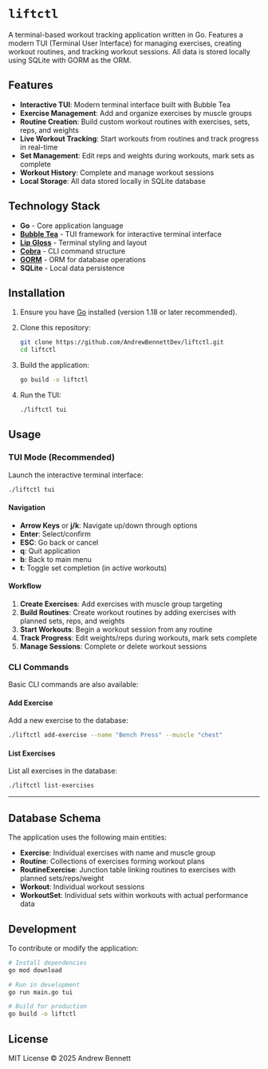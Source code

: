 # `liftctl`

A terminal-based workout tracking application written in Go. Features a modern TUI (Terminal User Interface) for managing exercises, creating workout routines, and tracking workout sessions. All data is stored locally using SQLite with GORM as the ORM.

## Features

- **Interactive TUI**: Modern terminal interface built with Bubble Tea
- **Exercise Management**: Add and organize exercises by muscle groups
- **Routine Creation**: Build custom workout routines with exercises, sets, reps, and weights
- **Live Workout Tracking**: Start workouts from routines and track progress in real-time
- **Set Management**: Edit reps and weights during workouts, mark sets as complete
- **Workout History**: Complete and manage workout sessions
- **Local Storage**: All data stored locally in SQLite database

## Technology Stack

- **Go** - Core application language
- **[Bubble Tea](https://github.com/charmbracelet/bubbletea)** - TUI framework for interactive terminal interface
- **[Lip Gloss](https://github.com/charmbracelet/lipgloss)** - Terminal styling and layout
- **[Cobra](https://github.com/spf13/cobra)** - CLI command structure
- **[GORM](https://gorm.io/)** - ORM for database operations
- **SQLite** - Local data persistence

## Installation

1. Ensure you have [Go](https://golang.org/dl/) installed (version 1.18 or later recommended).

2. Clone this repository:

   ```bash
   git clone https://github.com/AndrewBennettDev/liftctl.git
   cd liftctl
   ```

3. Build the application:

   ```bash
   go build -o liftctl
   ```

4. Run the TUI:

   ```bash
   ./liftctl tui
   ```

## Usage

### TUI Mode (Recommended)

Launch the interactive terminal interface:

```bash
./liftctl tui
```

#### Navigation
- **Arrow Keys** or **j/k**: Navigate up/down through options
- **Enter**: Select/confirm
- **ESC**: Go back or cancel
- **q**: Quit application
- **b**: Back to main menu
- **t**: Toggle set completion (in active workouts)

#### Workflow
1. **Create Exercises**: Add exercises with muscle group targeting
2. **Build Routines**: Create workout routines by adding exercises with planned sets, reps, and weights
3. **Start Workouts**: Begin a workout session from any routine
4. **Track Progress**: Edit weights/reps during workouts, mark sets complete
5. **Manage Sessions**: Complete or delete workout sessions

### CLI Commands

Basic CLI commands are also available:

#### Add Exercise

Add a new exercise to the database:

```bash
./liftctl add-exercise --name "Bench Press" --muscle "chest"
```

#### List Exercises

List all exercises in the database:

```bash
./liftctl list-exercises
```

---

## Database Schema

The application uses the following main entities:

- **Exercise**: Individual exercises with name and muscle group
- **Routine**: Collections of exercises forming workout plans
- **RoutineExercise**: Junction table linking routines to exercises with planned sets/reps/weight
- **Workout**: Individual workout sessions
- **WorkoutSet**: Individual sets within workouts with actual performance data

## Development

To contribute or modify the application:

```bash
# Install dependencies
go mod download

# Run in development
go run main.go tui

# Build for production
go build -o liftctl
```

## License

MIT License © 2025 Andrew Bennett
